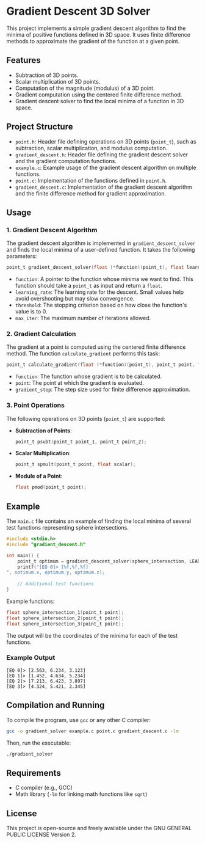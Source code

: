 
# Gradient Descent 3D Solver

This project implements a simple gradient descent algorithm to find the minima of positive functions defined in 3D space. It uses finite difference methods to approximate the gradient of the function at a given point.

## Features

- Subtraction of 3D points.
- Scalar multiplication of 3D points.
- Computation of the magnitude (modulus) of a 3D point.
- Gradient computation using the centered finite difference method.
- Gradient descent solver to find the local minima of a function in 3D space.

## Project Structure

- `point.h`: Header file defining operations on 3D points (`point_t`), such as subtraction, scalar multiplication, and modulus computation.
- `gradient_descent.h`: Header file defining the gradient descent solver and the gradient computation functions.
- `example.c`: Example usage of the gradient descent algorithm on multiple functions.
- `point.c`: Implementation of the functions defined in `point.h`.
- `gradient_descent.c`: Implementation of the gradient descent algorithm and the finite difference method for gradient approximation.

## Usage

### 1. Gradient Descent Algorithm

The gradient descent algorithm is implemented in `gradient_descent_solver` and finds the local minima of a user-defined function. It takes the following parameters:

```c
point_t gradient_descent_solver(float (*function)(point_t), float learning_rate, float threshold, int max_iter);
```

- `function`: A pointer to the function whose minima we want to find. This function should take a `point_t` as input and return a `float`.
- `learning_rate`: The learning rate for the descent. Small values help avoid overshooting but may slow convergence.
- `threshold`: The stopping criterion based on how close the function's value is to 0.
- `max_iter`: The maximum number of iterations allowed.

### 2. Gradient Calculation

The gradient at a point is computed using the centered finite difference method. The function `calculate_gradient` performs this task:

```c
point_t calculate_gradient(float (*function)(point_t), point_t point, float gradient_step);
```

- `function`: The function whose gradient is to be calculated.
- `point`: The point at which the gradient is evaluated.
- `gradient_step`: The step size used for finite difference approximation.

### 3. Point Operations

The following operations on 3D points (`point_t`) are supported:

- **Subtraction of Points**:
  ```c
  point_t psubt(point_t point_1, point_t point_2);
  ```
  
- **Scalar Multiplication**:
  ```c
  point_t spmult(point_t point, float scalar);
  ```

- **Module of a Point**:
  ```c
  float pmod(point_t point);
  ```

## Example

The `main.c` file contains an example of finding the local minima of several test functions representing sphere intersections.

```c
#include <stdio.h>
#include "gradient_descent.h"

int main() {
    point_t optimum = gradient_descent_solver(sphere_intersection, LEARNING_RATE, ACCURACY_THRESHOLD, SAMPLE_COUNT);
    printf("[EQ 0]> [%f,%f,%f] 
", optimum.x, optimum.y, optimum.z);
    
    // Additional test functions
}
```

Example functions:

```c
float sphere_intersection_1(point_t point);
float sphere_intersection_2(point_t point);
float sphere_intersection_3(point_t point);
```

The output will be the coordinates of the minima for each of the test functions.

### Example Output

```
[EQ 0]> [2.563, 6.234, 3.123]
[EQ 1]> [1.452, 4.634, 5.234]
[EQ 2]> [7.213, 6.423, 3.897]
[EQ 3]> [4.324, 5.421, 2.345]
```

## Compilation and Running

To compile the program, use `gcc` or any other C compiler:

```bash
gcc -o gradient_solver example.c point.c gradient_descent.c -lm
```

Then, run the executable:

```bash
./gradient_solver
```

## Requirements

- C compiler (e.g., GCC)
- Math library (`-lm` for linking math functions like `sqrt`)

## License

This project is open-source and freely available under the  GNU GENERAL PUBLIC LICENSE Version 2.
